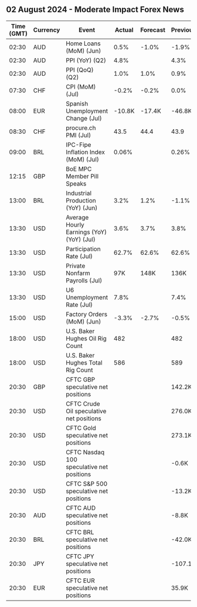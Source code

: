 ## 02 August 2024 - Moderate Impact Forex News

| Time (GMT) | Currency | Event | Actual | Forecast | Previous |
|------|----------|-------|--------|----------|----------|
| 02:30 | AUD | Home Loans (MoM) (Jun) | 0.5% | -1.0% | -1.9% |
| 02:30 | AUD | PPI (YoY) (Q2) | 4.8% |  | 4.3% |
| 02:30 | AUD | PPI (QoQ) (Q2) | 1.0% | 1.0% | 0.9% |
| 07:30 | CHF | CPI (MoM) (Jul) | -0.2% | -0.2% | 0.0% |
| 08:00 | EUR | Spanish Unemployment Change (Jul) | -10.8K | -17.4K | -46.8K |
| 08:30 | CHF | procure.ch PMI (Jul) | 43.5 | 44.4 | 43.9 |
| 09:00 | BRL | IPC-Fipe Inflation Index (MoM) (Jul) | 0.06% |  | 0.26% |
| 12:15 | GBP | BoE MPC Member Pill Speaks |  |  |  |
| 13:00 | BRL | Industrial Production (YoY) (Jun) | 3.2% | 1.2% | -1.1% |
| 13:30 | USD | Average Hourly Earnings (YoY) (YoY) (Jul) | 3.6% | 3.7% | 3.8% |
| 13:30 | USD | Participation Rate (Jul) | 62.7% | 62.6% | 62.6% |
| 13:30 | USD | Private Nonfarm Payrolls (Jul) | 97K | 148K | 136K |
| 13:30 | USD | U6 Unemployment Rate (Jul) | 7.8% |  | 7.4% |
| 15:00 | USD | Factory Orders (MoM) (Jun) | -3.3% | -2.7% | -0.5% |
| 18:00 | USD | U.S. Baker Hughes Oil Rig Count | 482 |  | 482 |
| 18:00 | USD | U.S. Baker Hughes Total Rig Count | 586 |  | 589 |
| 20:30 | GBP | CFTC GBP speculative net positions |  |  | 142.2K |
| 20:30 | USD | CFTC Crude Oil speculative net positions |  |  | 276.0K |
| 20:30 | USD | CFTC Gold speculative net positions |  |  | 273.1K |
| 20:30 | USD | CFTC Nasdaq 100 speculative net positions |  |  | -0.6K |
| 20:30 | USD | CFTC S&P 500 speculative net positions |  |  | -13.2K |
| 20:30 | AUD | CFTC AUD speculative net positions |  |  | -8.8K |
| 20:30 | BRL | CFTC BRL speculative net positions |  |  | -42.0K |
| 20:30 | JPY | CFTC JPY speculative net positions |  |  | -107.1K |
| 20:30 | EUR | CFTC EUR speculative net positions |  |  | 35.9K |
